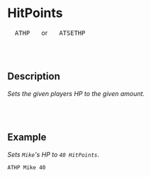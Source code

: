 
# HitPoints

<kbd>  ATHP  </kbd>  or  <kbd>  ATSETHP  </kbd>

<br>
<br>

## Description

*Sets the given players HP to the given amount.*

<br>
<br>

## Example

*Sets `Mike`'s HP to `40 HitPoints`.*

```shell
ATHP Mike 40
```

<br>
